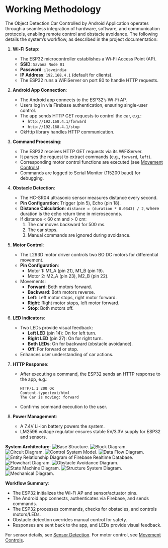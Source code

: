 # Working Methodology

The Object Detection Car Controlled by Android Application operates through a seamless integration of hardware, software, and communication protocols, enabling remote control and obstacle avoidance. The following details the system’s workflow, as described in the project documentation:

1. **Wi-Fi Setup**:
   - The ESP32 microcontroller establishes a Wi-Fi Access Point (AP).
   - **SSID**: `Savana Node 01`
   - **Password**: `iloveindia`
   - **IP Address**: `192.168.4.1` (default for clients).
   - The ESP32 runs a WiFiServer on port 80 to handle HTTP requests.

2. **Android App Connection**:
   - The Android app connects to the ESP32’s Wi-Fi AP.
   - Users log in via Firebase authentication, ensuring single-user control.
   - The app sends HTTP GET requests to control the car, e.g.:
     - `http://192.168.4.1/forward`
     - `http://192.168.4.1/stop`
   - OkHttp library handles HTTP communication.

3. **Command Processing**:
   - The ESP32 receives HTTP GET requests via its WiFiServer.
   - It parses the request to extract commands (e.g., `forward`, `left`).
   - Corresponding motor control functions are executed (see [Movement Controls](movement_controls.markdown)).
   - Commands are logged to Serial Monitor (115200 baud) for debugging.

4. **Obstacle Detection**:
   - The HC-SR04 ultrasonic sensor measures distance every second.
   - **Pin Configuration**: Trigger (pin 5), Echo (pin 18).
   - **Distance Calculation**: `distance = (duration * 0.0343) / 2`, where duration is the echo return time in microseconds.
   - If distance < 60 cm and > 0 cm:
     1. The car moves backward for 500 ms.
     2. The car stops.
     3. Manual commands are ignored during avoidance.

5. **Motor Control**:
   - The L293D motor driver controls two BO DC motors for differential movement.
   - **Pin Configuration**:
     - Motor 1: M1_A (pin 21), M1_B (pin 19).
     - Motor 2: M2_A (pin 23), M2_B (pin 22).
   - Movements:
     - **Forward**: Both motors forward.
     - **Backward**: Both motors reverse.
     - **Left**: Left motor stops, right motor forward.
     - **Right**: Right motor stops, left motor forward.
     - **Stop**: Both motors off.

6. **LED Indicators**:
   - Two LEDs provide visual feedback:
     - **Left LED** (pin 14): On for left turn.
     - **Right LED** (pin 27): On for right turn.
     - **Both LEDs**: On for backward (obstacle avoidance).
     - **Off**: For forward or stop.
   - Enhances user understanding of car actions.

7. **HTTP Response**:
   - After executing a command, the ESP32 sends an HTTP response to the app, e.g.:
     ```
     HTTP/1.1 200 OK
     Content-type:text/html
     The Car is moving: forward
     ```
   - Confirms command execution to the user.

8. **Power Management**:
   - A 7.4V Li-ion battery powers the system.
   - LM2596 voltage regulator ensures stable 5V/3.3V supply for ESP32 and sensors.

**System Architecture**:
![Base Structure](../hardware/diagrams/Base_Structure.png).
![Block Diagram](../hardware/diagrams/Block_Diagram.jpg).
![Circuit Diagram](../hardware/diagrams/Circuit_Diagram.jpg).
![Control System Model](../hardware/diagrams/Controll_System_Model.png).
![Data Flow Diagram](../hardware/diagrams/Data_Flow_Diagram.jpg).
![Entity Relationship Diagram of Firebase Realtime Database](../hardware/diagrams/Entity_Relationship_Diagram_of_the_Firebase_Realtime_Database.png).
![Flowchart Diagram](../hardware/diagrams/Flowchart_Diagram.jpg).
![Obstacle Avoidance Diagram](../hardware/diagrams/Obstacle_Avoidance_Diagram.jpg).
![State Machine Diagram](../hardware/diagrams/State_Machine_Diagram.jpg).
![Structure System Diagram](../hardware/diagrams/Structure_System_Diagram.jpg).
![Mechanical Diagram](../hardware/diagrams/Mechanical_Diagram.png).

**Workflow Summary**:
- The ESP32 initializes the Wi-Fi AP and sensor/actuator pins.
- The Android app connects, authenticates via Firebase, and sends commands.
- The ESP32 processes commands, checks for obstacles, and controls motors/LEDs.
- Obstacle detection overrides manual control for safety.
- Responses are sent back to the app, and LEDs provide visual feedback.

For sensor details, see [Sensor Detection](sensor_detection.markdown). For motor control, see [Movement Controls](movement_controls.markdown).
